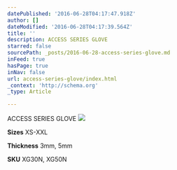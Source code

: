 ```yaml
---
datePublished: '2016-06-28T04:17:47.918Z'
author: []
dateModified: '2016-06-28T04:17:39.564Z'
title: ''
description: ACCESS SERIES GLOVE
starred: false
sourcePath: _posts/2016-06-28-access-series-glove.md
inFeed: true
hasPage: true
inNav: false
url: access-series-glove/index.html
_context: 'http://schema.org'
_type: Article

---
```

ACCESS SERIES GLOVE
![](https://the-grid-user-content.s3-us-west-2.amazonaws.com/616c1671-e66f-4d7c-8ad2-ff92918f3529.jpg)

**Sizes** XS-XXL

**Thickness** 3mm, 5mm

**SKU** XG30N, XG50N